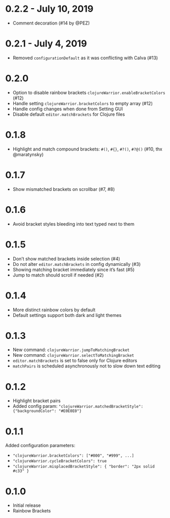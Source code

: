 # 0.2.2 - July 10, 2019

- Comment decoration (#14 by @PEZ)

# 0.2.1 - July 4, 2019

- Removed `configurationDefault` as it was conflicting with Calva (#13)

# 0.2.0

- Option to disable rainbow brackets `clojureWarrior.enableBracketColors` (#12)
- Handle setting `clojureWarrior.bracketColors` to empty array (#12)
- Handle config changes when done from Setting GUI
- Disable default `editor.matchBrackets` for Clojure files

# 0.1.8

- Highlight and match compound brackets: `#()`, `#{}`, `#?()`, `#?@()` (#10, thx @maratynsky)

# 0.1.7

- Show mismatched brackets on scrollbar (#7, #8)

# 0.1.6

- Avoid bracket styles bleeding into text typed next to them

# 0.1.5

- Don’t show matched brackets inside selection (#4)
- Do not alter `editor.matchBrackets` in config dynamically (#3)
- Showing matching bracket immediately since it’s fast (#5)
- Jump to match should scroll if needed (#2)

# 0.1.4

- More distinct rainbow colors by default
- Default settings support both dark and light themes

# 0.1.3

- New command: `clojureWarrior.jumpToMatchingBracket`
- New command: `clojureWarrior.selectToMatchingBracket`
- `editor.matchBrackets` is set to false only for Clojure editors
- `matchPairs` is scheduled asynchronously not to slow down text editing

# 0.1.2

- Highlight bracket pairs
- Added config param: `"clojureWarrior.matchedBracketStyle": {"backgroundColor": "#E0E0E0"}`

# 0.1.1

Added configuration parameters:
  - `"clojureWarrior.bracketColors": ["#000", "#999", ...]`
  - `"clojureWarrior.cycleBracketColors": true`
  - `"clojureWarrior.misplacedBracketStyle": { "border": "2px solid #c33" }`

# 0.1.0

- Initial release
- Rainbow Brackets
